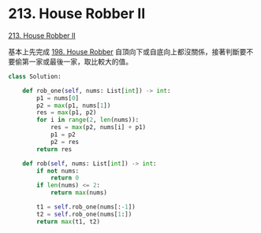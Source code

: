 # 213. House Robber II

[213. House Robber II](https://leetcode.com/problems/house-robber-ii/)

基本上先完成 [198. House Robber](./) 自頂向下或自底向上都沒關係，接著判斷要不要偷第一家或最後一家，取比較大的值。

```python
class Solution:

    def rob_one(self, nums: List[int]) -> int:
        p1 = nums[0]
        p2 = max(p1, nums[1])
        res = max(p1, p2)
        for i in range(2, len(nums)):
            res = max(p2, nums[i] + p1)
            p1 = p2
            p2 = res
        return res

    def rob(self, nums: List[int]) -> int:
        if not nums:
            return 0
        if len(nums) <= 2:
            return max(nums)

        t1 = self.rob_one(nums[:-1])
        t2 = self.rob_one(nums[1:])
        return max(t1, t2)
```


